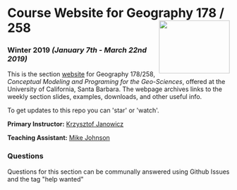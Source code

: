 # Course Website for Geography 178 / 258 <img src="resources/ucsb_logo.png" width=160 height = 120 align="right" />

### Winter 2019 *(January 7th - March 22nd 2019)*

This is the section [website](https://mikejohnson51.github.io/geog178) for Geography 178/258, *Conceptual Modeling and Programing for the Geo-Sciences*, offered at the 
University of California, Santa Barbara. The webpage archives links to the weekly section slides, examples, downloads, and other useful info.

To get updates to this repo you can 'star' or 'watch'.

**Primary Instructor:** [Krzysztof Janowicz](https://geog.ucsb.edu/~jano/)

**Teaching Assistant:** [Mike Johnson](http://mikejohnson51.github.io/)

### Questions

Questions for this section can be communally answered using Github Issues and the tag "help wanted"


